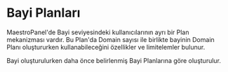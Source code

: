 # Bayi Planları

MaestroPanel'de Bayi seviyesindeki kullanıcılarının ayrı bir Plan mekanizması vardır. Bu Plan'da Domain sayısı ile birlikte bayinin Domain Planı oluştururken kullanabileceğini özellikler ve limitelemler bulunur.

Bayi oluşturulurken daha önce belirlenmiş Bayi Planlarına göre oluşturulur.